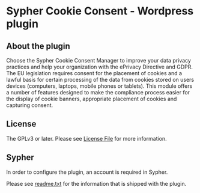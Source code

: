 # Sypher Cookie Consent - Wordpress plugin

## About the plugin

Choose the Sypher Cookie Consent Manager to improve your data privacy practices and help your organization with the ePrivacy Directive and GDPR. The EU legislation requires consent for the placement of cookies and a lawful basis for certain processing of the data from cookies stored on users devices (computers, laptops, mobile phones or tablets). This module offers a number of features designed to make the compliance process easier for the display of cookie banners, appropriate placement of cookies and capturing consent.

## License

The GPLv3 or later. Please see [License File](LICENSE.txt) for more information.

## Sypher

In order to configure the plugin, an account is required in Sypher.

Please see [readme.txt](readme.txt) for the information that is shipped with the plugin.
